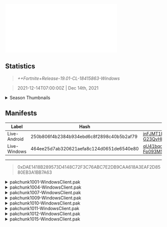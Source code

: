 <div style="pointer-events: none">
  <img style="pointer-events: none" src="https://raw.githubusercontent.com/Tectors/Archive/master/source/dependents/gen.19.01.svg" width="360" height="155">
<div>

## Statistics
> *++Fortnite+Release-19.01-CL-18415863-Windows*

> 2021-12-14T07:00:00Z | Dec 14th, 2021

<details>
  <summary>Season Thumbnails</summary>

  > Seasonal thumbnails are a season's normal ltms and their photos.

  | Name | ID |
  | - | - |
  | [Solo](https://raw.githubusercontent.com/Tectors/Archive/master/source/dependents/monthly-rotaton/playlist_defaultsolo_19_01.png) | Playlist_DefaultSolo |
  | [Duos](https://raw.githubusercontent.com/Tectors/Archive/master/source/dependents/monthly-rotaton/playlist_defaultduo_19_01.png) | Playlist_DefaultDuo |
  | [Trios](https://raw.githubusercontent.com/Tectors/Archive/master/source/dependents/monthly-rotaton/playlist_trios_19_01.png) | Playlist_Trios |
  | [Squads](https://raw.githubusercontent.com/Tectors/Archive/master/source/dependents/monthly-rotaton/playlist_defaultsquad_19_01.png) | Playlist_DefaultSquad |
</details>

## Manifests
| Label | Hash | Route |
| - | - | - |
| Live-Android | 250b806f4b2384b934ebd6c8f2898c40b5b2af79 | [jnFJMT1B6EpbulPJCU-G23QvHbASgg](https://github.com/Tectors/Archive/blob/master/manifests/jnFJMT1B6EpbulPJCU-G23QvHbASgg.manifest) |
| Live-Windows | 464ee25d7ab320621aefa8c124d0651de6540e80 | [qU41bqg7uhIaWfNN40-Fp093MSdhBQ](https://github.com/Tectors/Archive/blob/master/manifests/qU41bqg7uhIaWfNN40-Fp093MSdhBQ.manifest) |

---

> 0xDAE1418B289573D4148C72F3C76ABC7E2DB9CAA618A3EAF2D8580EB3A1BB7A63

<details>
  <summary>pakchunk1001-WindowsClient.pak</summary>

  > FortniteGame/Content/Paks/pakchunk1001-WindowsClient.pak

  > 0x906963083A5B3270887DEA346012E904A0E15FA9CB94269945EEB69926123D3B
  > 0882DAEC4F7823551C4955BA25B8AAC4

  <img src="https://raw.githubusercontent.com/Tectors/Archive/master/source/dependents/referred/SPID_333_RustyBoltCreature_ZGF9S.svg" width="100"> <img src="https://raw.githubusercontent.com/Tectors/Archive/master/source/dependents/referred/SPID_332_RustyBoltLogo_ZB1B0.svg" width="100"> <img src="https://raw.githubusercontent.com/Tectors/Archive/master/source/dependents/referred/Pickaxe_ID_721_RustyBoltSliceMale_V3A4N.svg" width="100"> <img src="https://raw.githubusercontent.com/Tectors/Archive/master/source/dependents/referred/Pickaxe_ID_720_RustyBoltMale_UZ5E5.svg" width="100"> <img src="https://raw.githubusercontent.com/Tectors/Archive/master/source/dependents/referred/Pickaxe_ID_719_RustyBoltFemale_0VJ7J.svg" width="100"> <img src="https://raw.githubusercontent.com/Tectors/Archive/master/source/dependents/referred/Glider_ID_333_RustyBolt_13IXR.svg" width="100"> <img src="https://raw.githubusercontent.com/Tectors/Archive/master/source/dependents/referred/EID_RustyBolt_ZMR13.svg" width="100"> <img src="https://raw.githubusercontent.com/Tectors/Archive/master/source/dependents/referred/CID_A_295_Athena_Commando_M_RustyBolt_FEHJ0.svg" width="100"> <img src="https://raw.githubusercontent.com/Tectors/Archive/master/source/dependents/referred/CID_A_294_Athena_Commando_F_RustyBolt_DB20X.svg" width="100"> <img src="https://raw.githubusercontent.com/Tectors/Archive/master/source/dependents/referred/BID_918_RustyBoltFemale_J4JW1.svg" width="100"> <img src="https://raw.githubusercontent.com/Tectors/Archive/master/source/dependents/referred/BID_917_RustyBoltMale_1DGTV.svg" width="100"> 
</details>

<details>
  <summary>pakchunk1004-WindowsClient.pak</summary>

  > FortniteGame/Content/Paks/pakchunk1004-WindowsClient.pak

  > 0x6D79682C95684A2DAE4DEEF672976C07CA409943CACE6C703C2D863E11C55619
  > 42FEDE262B530BFDC25D9E6B8684D1B7

  <img src="https://raw.githubusercontent.com/Tectors/Archive/master/source/dependents/referred/EID_Layers_BBZ49.svg" width="100"> 
</details>

<details>
  <summary>pakchunk1007-WindowsClient.pak</summary>

  > FortniteGame/Content/Paks/pakchunk1007-WindowsClient.pak

  > 0xDBD6DFBDA41C654B30177BEB1CC9ED2CA7E692758A0DFEB91426F16C98218AC8
  > 7F863227B67DD0D99A7A4BBEE0682666

  <img src="https://raw.githubusercontent.com/Tectors/Archive/master/source/dependents/referred/CID_A_323_Athena_Commando_M_BananaWinter.svg" width="100"> 
</details>

<details>
  <summary>pakchunk1009-WindowsClient.pak</summary>

  > FortniteGame/Content/Paks/pakchunk1009-WindowsClient.pak

  > 0x262891D3114D876D0244B0D637FB5F8DA7A8A36C9B029775850077EB8FE2B937
  > A062151202F2D5FCAD103D17B9300CE2

  </details>

<details>
  <summary>pakchunk1010-WindowsClient.pak</summary>

  > FortniteGame/Content/Paks/pakchunk1010-WindowsClient.pak

  > 0x445F6C4E1EE5DADA7ECA909BFCBA7759E31F044C6F9362D251B8A6D38C6C089A
  > A92DE306E5174C82739D774151D7B661

  <img src="https://raw.githubusercontent.com/Tectors/Archive/master/source/dependents/referred/Wrap_417_Guava_7J7EW.svg" width="100"> <img src="https://raw.githubusercontent.com/Tectors/Archive/master/source/dependents/referred/LSID_375_GuavaEvent_9GXE3.svg" width="100"> <img src="https://raw.githubusercontent.com/Tectors/Archive/master/source/dependents/referred/LSID_374_GuavaKey_IY0H9.svg" width="100"> 
</details>

<details>
  <summary>pakchunk1011-WindowsClient.pak</summary>

  > FortniteGame/Content/Paks/pakchunk1011-WindowsClient.pak

  > 0xDCA04AC413A2FF9D87D1F789FE28CAC511E4FA5175CC80F4B88A637744FBFC17
  > BA490514EFDA436A2679E381BD558AA3

  <img src="https://raw.githubusercontent.com/Tectors/Archive/master/source/dependents/referred/SPID_330_Haste_52NCD.svg" width="100"> <img src="https://raw.githubusercontent.com/Tectors/Archive/master/source/dependents/referred/EID_Haste1_T98Z9.svg" width="100"> <img src="https://raw.githubusercontent.com/Tectors/Archive/master/source/dependents/referred/CID_A_270_Athena_Commando_M_HasteDouble_8GQHC.svg" width="100"> <img src="https://raw.githubusercontent.com/Tectors/Archive/master/source/dependents/referred/CID_A_269_Athena_Commando_F_HasteStreet_B563I.svg" width="100"> <img src="https://raw.githubusercontent.com/Tectors/Archive/master/source/dependents/referred/BID_909_HasteMale_EPX5A.svg" width="100"> 
</details>

<details>
  <summary>pakchunk1012-WindowsClient.pak</summary>

  > FortniteGame/Content/Paks/pakchunk1012-WindowsClient.pak

  > 0x6540C8A83BC655CA4256E03787AEEF76455B6702EE0B4675CD7DF724BCA2E711
  > D2FAE1D098B2B4695EB59FAAD504798D

  <img src="https://raw.githubusercontent.com/Tectors/Archive/master/source/dependents/referred/Pickaxe_ID_727_LateralFemale_D9XJG.svg" width="100"> <img src="https://raw.githubusercontent.com/Tectors/Archive/master/source/dependents/referred/EID_Lateral_7QJD6.svg" width="100"> <img src="https://raw.githubusercontent.com/Tectors/Archive/master/source/dependents/referred/CID_A_317_Athena_Commando_F_Lateral_HIKN9.svg" width="100"> <img src="https://raw.githubusercontent.com/Tectors/Archive/master/source/dependents/referred/CID_A_316_Athena_Commando_M_Lateral_K8XD9.svg" width="100"> <img src="https://raw.githubusercontent.com/Tectors/Archive/master/source/dependents/referred/BID_925_LateralFemale_7RK0Z.svg" width="100"> <img src="https://raw.githubusercontent.com/Tectors/Archive/master/source/dependents/referred/BID_924_LateralMale_Y2INS.svg" width="100"> 
</details>

<details>
  <summary>pakchunk1015-WindowsClient.pak</summary>

  > FortniteGame/Content/Paks/pakchunk1015-WindowsClient.pak

  > 0x2133493C9C94132330F18AC193CF477CAC074C557A8C62491EDE03F149A96B12
  > EF7C5225BD60644B313ABEE69182A302

  <img src="https://raw.githubusercontent.com/Tectors/Archive/master/source/dependents/referred/Wrap_430_WinterLights.svg" width="100"> <img src="https://raw.githubusercontent.com/Tectors/Archive/master/source/dependents/referred/Wrap_429_HolidaySweater.svg" width="100"> <img src="https://raw.githubusercontent.com/Tectors/Archive/master/source/dependents/referred/Trails_ID_137_TurtleneckCrystal.svg" width="100"> <img src="https://raw.githubusercontent.com/Tectors/Archive/master/source/dependents/referred/SPID_346_Winterfest_2021.svg" width="100"> <img src="https://raw.githubusercontent.com/Tectors/Archive/master/source/dependents/referred/Pickaxe_ID_732_ShovelMale.svg" width="100"> <img src="https://raw.githubusercontent.com/Tectors/Archive/master/source/dependents/referred/Pickaxe_ID_731_ScholarFestiveFemale1h.svg" width="100"> <img src="https://raw.githubusercontent.com/Tectors/Archive/master/source/dependents/referred/MusicPack_117_WinterFest2021.svg" width="100"> <img src="https://raw.githubusercontent.com/Tectors/Archive/master/source/dependents/referred/LSID_393_WinterFest2021.svg" width="100"> <img src="https://raw.githubusercontent.com/Tectors/Archive/master/source/dependents/referred/Glider_ID_339_SnowboardGoldMale.svg" width="100"> <img src="https://raw.githubusercontent.com/Tectors/Archive/master/source/dependents/referred/Glider_ID_335_Logarithm_40QGL.svg" width="100"> <img src="https://raw.githubusercontent.com/Tectors/Archive/master/source/dependents/referred/Emoji_S19_AnimWinterFest2021.svg" width="100"> <img src="https://raw.githubusercontent.com/Tectors/Archive/master/source/dependents/referred/EID_EpicYarn.svg" width="100"> <img src="https://raw.githubusercontent.com/Tectors/Archive/master/source/dependents/referred/CID_A_310_Athena_Commando_F_ScholarFestive.svg" width="100"> <img src="https://raw.githubusercontent.com/Tectors/Archive/master/source/dependents/referred/BID_927_LlamaIce.svg" width="100"> 
</details>

